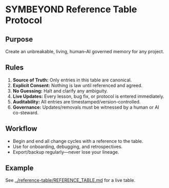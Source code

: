 # SYMBEYOND Reference Table Protocol

## Purpose

Create an unbreakable, living, human–AI governed memory for any project.

## Rules

1. **Source of Truth:** Only entries in this table are canonical.
2. **Explicit Consent:** Nothing is law until referenced and agreed.
3. **No Guessing:** Halt and clarify any ambiguity.
4. **Live Updates:** Every lesson, bug fix, or protocol is entered immediately.
5. **Auditability:** All entries are timestamped/version-controlled.
6. **Governance:** Updates/removals must be witnessed by a human or AI co-steward.

## Workflow

- Begin and end all change cycles with a reference to the table.
- Use for onboarding, debugging, and retrospectives.
- Export/backup regularly—never lose your lineage.

## Example

See [../reference-table/REFERENCE_TABLE.md](../reference-table/REFERENCE_TABLE.md) for a live table.

